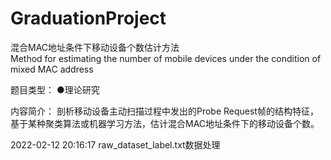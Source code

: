 # GraduationProject
混合MAC地址条件下移动设备个数估计方法  
Method for estimating the number of mobile devices under the condition of mixed MAC address

题目类型：	●理论研究

内容简介：
剖析移动设备主动扫描过程中发出的Probe Request帧的结构特征，基于某种聚类算法或机器学习方法，估计混合MAC地址条件下的移动设备个数。 

2022-02-12 20:16:17     raw_dataset_label.txt数据处理